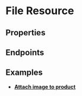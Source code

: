 # File Resource

## Properties

<ResourceProperties :resource="'file'" :lang="'en'"/>

<ResourceScopes :resource="'file'"/>

## Endpoints

[//]: <> (GET ENDPOINT)
<ResourceEndpoint :resource="'file'" :endpoint="'get'" :lang="'en'">

<template v-slot:responseJSON>

<<< @/docs/fixtures/api/file/response/json/get_id.json

</template>

<template v-slot:responseXML>

<<< @/docs/fixtures/api/file/response/xml/get_id.xml

</template>

</ResourceEndpoint>

[//]: <> (POST ENDPOINT)
<ResourceEndpoint :resource="'file'" :endpoint="'post'" :lang="'en'">

<template v-slot:request>

<<< @/docs/fixtures/api/file/request/post.json

</template>

<template v-slot:responseJSON>

<<< @/docs/fixtures/api/file/response/json/post.json

</template>

<template v-slot:responseXML>

<<< @/docs/fixtures/api/file/response/xml/post.xml

</template>

</ResourceEndpoint>

[//]: <> (DELETE ENDPOINT)
<ResourceEndpoint :resource="'file'" :endpoint="'delete'" :lang="'en'"/>

## Examples

- [**Attach image to product**](../development/api-examples/05_attach_uploaded_image_to_product.md)

